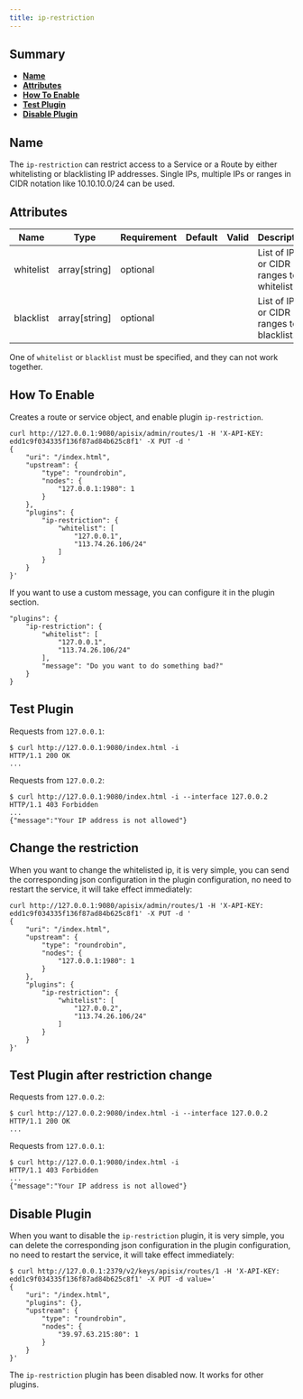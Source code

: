 ```yaml
---
title: ip-restriction
---
```


<!--
#
# Licensed to the Apache Software Foundation (ASF) under one or more
# contributor license agreements.  See the NOTICE file distributed with
# this work for additional information regarding copyright ownership.
# The ASF licenses this file to You under the Apache License, Version 2.0
# (the "License"); you may not use this file except in compliance with
# the License.  You may obtain a copy of the License at
#
#     http://www.apache.org/licenses/LICENSE-2.0
#
# Unless required by applicable law or agreed to in writing, software
# distributed under the License is distributed on an "AS IS" BASIS,
# WITHOUT WARRANTIES OR CONDITIONS OF ANY KIND, either express or implied.
# See the License for the specific language governing permissions and
# limitations under the License.
#
-->

## Summary

- [**Name**](#name)
- [**Attributes**](#attributes)
- [**How To Enable**](#how-to-enable)
- [**Test Plugin**](#test-plugin)
- [**Disable Plugin**](#disable-plugin)

## Name

The `ip-restriction` can restrict access to a Service or a Route by either
whitelisting or blacklisting IP addresses. Single IPs, multiple IPs or ranges
in CIDR notation like 10.10.10.0/24 can be used.

## Attributes

| Name      | Type          | Requirement | Default | Valid | Description                              |
| --------- | ------------- | ----------- | ------- | ----- | ---------------------------------------- |
| whitelist | array[string] | optional    |         |       | List of IPs or CIDR ranges to whitelist. |
| blacklist | array[string] | optional    |         |       | List of IPs or CIDR ranges to blacklist. |

One of `whitelist` or `blacklist` must be specified, and they can not work
together.

## How To Enable

Creates a route or service object, and enable plugin `ip-restriction`.

```shell
curl http://127.0.0.1:9080/apisix/admin/routes/1 -H 'X-API-KEY: edd1c9f034335f136f87ad84b625c8f1' -X PUT -d '
{
    "uri": "/index.html",
    "upstream": {
        "type": "roundrobin",
        "nodes": {
            "127.0.0.1:1980": 1
        }
    },
    "plugins": {
        "ip-restriction": {
            "whitelist": [
                "127.0.0.1",
                "113.74.26.106/24"
            ]
        }
    }
}'
```

If you want to use a custom message, you can configure it in the plugin section.

```shell
"plugins": {
    "ip-restriction": {
        "whitelist": [
            "127.0.0.1",
            "113.74.26.106/24"
        ],
        "message": "Do you want to do something bad?"
    }
}
```

## Test Plugin

Requests from `127.0.0.1`:

```shell
$ curl http://127.0.0.1:9080/index.html -i
HTTP/1.1 200 OK
...
```

Requests from `127.0.0.2`:

```shell
$ curl http://127.0.0.1:9080/index.html -i --interface 127.0.0.2
HTTP/1.1 403 Forbidden
...
{"message":"Your IP address is not allowed"}
```

## Change the restriction

When you want to change the whitelisted ip, it is very simple,
you can send the corresponding json configuration in the plugin configuration,
no need to restart the service, it will take effect immediately:

```shell
curl http://127.0.0.1:9080/apisix/admin/routes/1 -H 'X-API-KEY: edd1c9f034335f136f87ad84b625c8f1' -X PUT -d '
{
    "uri": "/index.html",
    "upstream": {
        "type": "roundrobin",
        "nodes": {
            "127.0.0.1:1980": 1
        }
    },
    "plugins": {
        "ip-restriction": {
            "whitelist": [
                "127.0.0.2",
                "113.74.26.106/24"
            ]
        }
    }
}'
```

## Test Plugin after restriction change

Requests from `127.0.0.2`:

```shell
$ curl http://127.0.0.2:9080/index.html -i --interface 127.0.0.2
HTTP/1.1 200 OK
...
```

Requests from `127.0.0.1`:

```shell
$ curl http://127.0.0.1:9080/index.html -i
HTTP/1.1 403 Forbidden
...
{"message":"Your IP address is not allowed"}
```

## Disable Plugin

When you want to disable the `ip-restriction` plugin, it is very simple,
you can delete the corresponding json configuration in the plugin configuration,
no need to restart the service, it will take effect immediately:

```shell
$ curl http://127.0.0.1:2379/v2/keys/apisix/routes/1 -H 'X-API-KEY: edd1c9f034335f136f87ad84b625c8f1' -X PUT -d value='
{
    "uri": "/index.html",
    "plugins": {},
    "upstream": {
        "type": "roundrobin",
        "nodes": {
            "39.97.63.215:80": 1
        }
    }
}'
```

The `ip-restriction` plugin has been disabled now. It works for other plugins.
